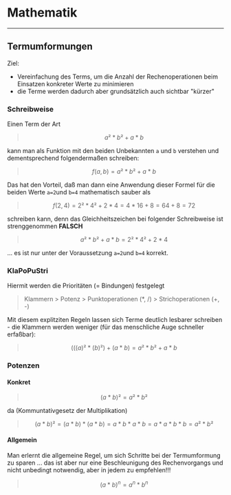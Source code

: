 # Mathematik

---

## Termumformungen

Ziel:

* Vereinfachung des Terms, um die Anzahl der Rechenoperationen beim Einsatzen konkreter Werte zu minimieren
* die Terme werden dadurch aber grundsätzlich auch sichtbar "kürzer"

### Schreibweise

Einen Term der Art

> $$a²*b²+a*b$$

kann man als Funktion mit den beiden Unbekannten `a` und `b` verstehen und dementsprechend folgendermaßen schreiben:

> $$f(a, b)=a²*b²+a*b$$

Das hat den Vorteil, daß man dann eine Anwendung dieser Formel für die beiden Werte `a=2`und `b=4` mathematisch sauber als

> $$f(2, 4) = 2²*4²+2*4 = 4*16 + 8 = 64 + 8 = 72$$

schreiben kann, denn das Gleichheitszeichen bei folgender Schreibweise ist strenggenommen **FALSCH**

> $$a²*b²+a*b = 2²*4²+2*4$$

... es ist nur unter der Voraussetzung `a=2`und `b=4` korrekt.

### KlaPoPuStri

Hiermit werden die Prioritäten (= Bindungen) festgelegt

> Klammern > Potenz > Punktoperationen (*, /) > Strichoperationen (+, -)

Mit diesem explitziten Regeln lassen sich Terme deutlich lesbarer schreiben - die Klammern werden weniger (für das menschliche Auge schneller erfaßbar):

> $$(((a)²*(b)²)+(a*b) = a²*b²+a*b$$

### Potenzen

#### Konkret

> $$(a*b)² = a²*b²$$

da (Kommuntativgesetz der Multiplikation)

> $$(a*b)² = (a*b)*(a*b) = a*b*a*b = a*a*b*b = a²*b²$$

#### Allgemein

Man erlernt die allgemeine Regel, um sich Schritte bei der Termumformung zu sparen ... das ist aber nur eine Beschleunigung des Rechenvorgangs und nicht unbedingt notwendig, aber in jedem zu empfehlen!!!

> $$(a*b)^n = a^n*b^n$$

